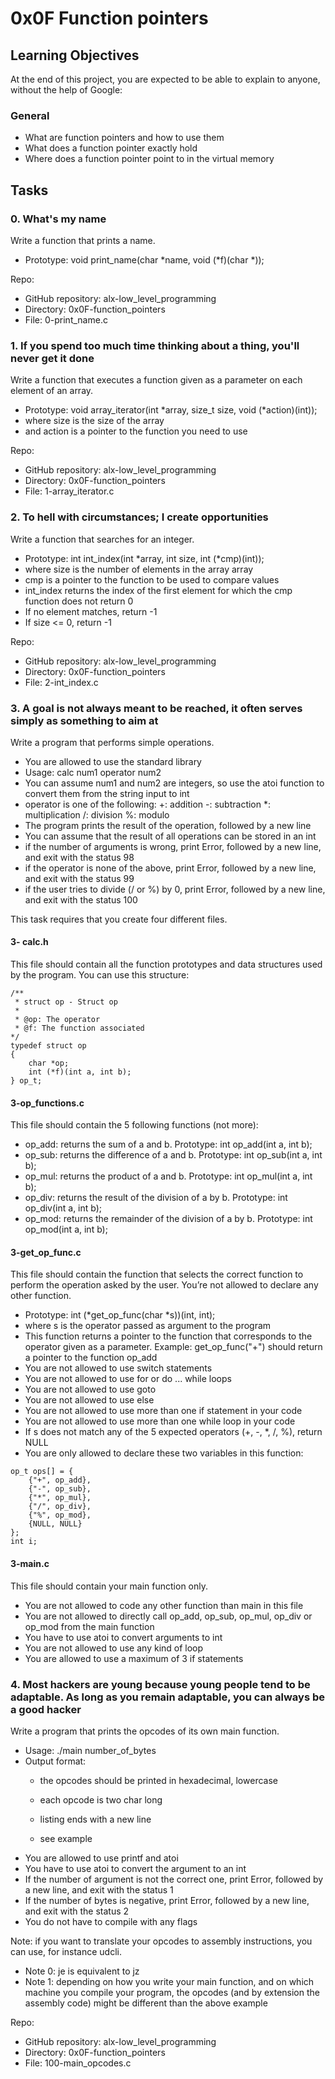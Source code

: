 # 0x0F Function pointers

## Learning Objectives

At the end of this project, you are expected to be able to explain to anyone, without the help of Google:
### General


* What are function pointers and how to use them
* What does a function pointer exactly hold
* Where does a function pointer point to in the virtual memory



## Tasks

###   0. What's my name 
Write a function that prints a name.

*    Prototype: void print_name(char *name, void (*f)(char *));

Repo:

*    GitHub repository: alx-low_level_programming
*    Directory: 0x0F-function_pointers
*    File: 0-print_name.c


### 1. If you spend too much time thinking about a thing, you'll never get it done 

Write a function that executes a function given as a parameter on each element of an array.

* Prototype: void array_iterator(int *array, size_t size, void (*action)(int));
* where size is the size of the array
* and action is a pointer to the function you need to use

Repo:

*    GitHub repository: alx-low_level_programming
*    Directory: 0x0F-function_pointers
*    File: 1-array_iterator.c

### 2. To hell with circumstances; I create opportunities 

Write a function that searches for an integer.

*    Prototype: int int_index(int *array, int size, int (*cmp)(int));
*    where size is the number of elements in the array array
*    cmp is a pointer to the function to be used to compare values
*    int_index returns the index of the first element for which the cmp function does not return 0
*    If no element matches, return -1
*    If size <= 0, return -1

Repo:

*    GitHub repository: alx-low_level_programming
*    Directory: 0x0F-function_pointers
*    File: 2-int_index.c


### 3. A goal is not always meant to be reached, it often serves simply as something to aim at 


Write a program that performs simple operations.

*    You are allowed to use the standard library
*    Usage: calc num1 operator num2
*    You can assume num1 and num2 are integers, so use the atoi function to convert them from the string input to int
*    operator is one of the following:
        +: addition
        -: subtraction
        *: multiplication
        /: division
        %: modulo
*    The program prints the result of the operation, followed by a new line
*    You can assume that the result of all operations can be stored in an int
*    if the number of arguments is wrong, print Error, followed by a new line, and exit with the status 98
*    if the operator is none of the above, print Error, followed by a new line, and exit with the status 99
*    if the user tries to divide (/ or %) by 0, print Error, followed by a new line, and exit with the status 100

This task requires that you create four different files.

#### 3- calc.h

This file should contain all the function prototypes and data structures used by the program. You can use this structure:

    /**
     * struct op - Struct op
     *
     * @op: The operator
     * @f: The function associated
    */
    typedef struct op
    {
        char *op;
        int (*f)(int a, int b);
    } op_t;

#### 3-op_functions.c

This file should contain the 5 following functions (not more):

*    op_add: returns the sum of a and b. Prototype: int op_add(int a, int b);
*    op_sub: returns the difference of a and b. Prototype: int op_sub(int a, int b);
*    op_mul: returns the product of a and b. Prototype: int op_mul(int a, int b);
*    op_div: returns the result of the division of a by b. Prototype: int op_div(int a, int b);
*    op_mod: returns the remainder of the division of a by b. Prototype: int op_mod(int a, int b);

#### 3-get_op_func.c

This file should contain the function that selects the correct function to perform the operation asked by the user. You’re not allowed to declare any other function.

*    Prototype: int (*get_op_func(char *s))(int, int);
*    where s is the operator passed as argument to the program
*    This function returns a pointer to the function that corresponds to the operator given as a parameter. Example: get_op_func("+") should return a pointer to the function op_add
*    You are not allowed to use switch statements
*    You are not allowed to use for or do ... while loops
*    You are not allowed to use goto
*    You are not allowed to use else
*    You are not allowed to use more than one if statement in your code
*    You are not allowed to use more than one while loop in your code
*    If s does not match any of the 5 expected operators (+, -, *, /, %), return NULL
*    You are only allowed to declare these two variables in this function:

    op_t ops[] = {
        {"+", op_add},
        {"-", op_sub},
        {"*", op_mul},
        {"/", op_div},
        {"%", op_mod},
        {NULL, NULL}
    };
    int i;

#### 3-main.c

This file should contain your main function only.

*    You are not allowed to code any other function than main in this file
*    You are not allowed to directly call op_add, op_sub, op_mul, op_div or op_mod from the main function
*    You have to use atoi to convert arguments to int
*    You are not allowed to use any kind of loop
*    You are allowed to use a maximum of 3 if statements





###  4. Most hackers are young because young people tend to be adaptable. As long as you remain adaptable, you can always be a good hacker 


Write a program that prints the opcodes of its own main function.

*    Usage: ./main number_of_bytes
*    Output format:
        * the opcodes should be printed in hexadecimal, lowercase

        * each opcode is two char long
        * listing ends with a new line
        * see example
*    You are allowed to use printf and atoi
*    You have to use atoi to convert the argument to an int
*    If the number of argument is not the correct one, print Error, followed by a new line, and exit with the status 1
*    If the number of bytes is negative, print Error, followed by a new line, and exit with the status 2
*    You do not have to compile with any flags

Note: if you want to translate your opcodes to assembly instructions, you can use, for instance udcli.





* Note 0: je is equivalent to jz
* Note 1: depending on how you write your main function, and on which machine you compile your program, the opcodes (and by extension the assembly code) might be different than the above example

Repo:

*    GitHub repository: alx-low_level_programming
*    Directory: 0x0F-function_pointers
*    File: 100-main_opcodes.c

